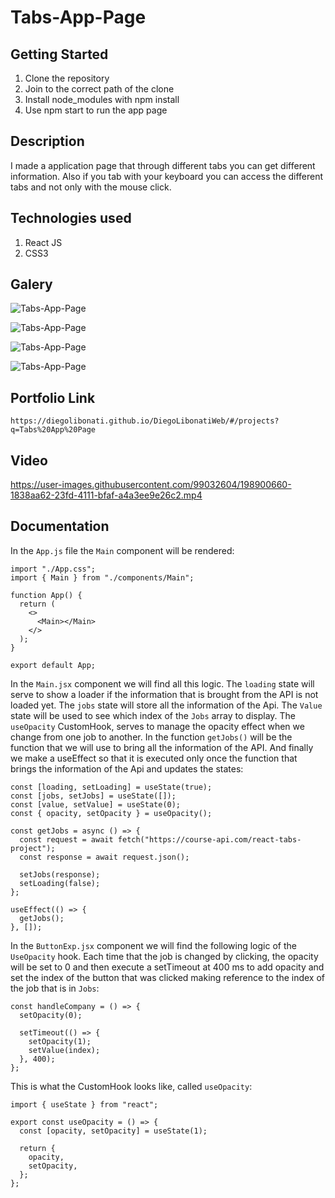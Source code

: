 # Tabs-App-Page

## Getting Started

1. Clone the repository
2. Join to the correct path of the clone
3. Install node_modules with npm install
4. Use npm start to run the app page

## Description

I made a application page that through different tabs you can get different information. Also if you tab with your keyboard you can access the different tabs and not only with the mouse click.

## Technologies used

1. React JS
2. CSS3

## Galery

![Tabs-App-Page](https://raw.githubusercontent.com/DiegoLibonati/DiegoLibonatiWeb/main/data/projects/React/Imagenes/tabsreact-0.jpg)

![Tabs-App-Page](https://raw.githubusercontent.com/DiegoLibonati/DiegoLibonatiWeb/main/data/projects/React/Imagenes/tabsreact-1.jpg)

![Tabs-App-Page](https://raw.githubusercontent.com/DiegoLibonati/DiegoLibonatiWeb/main/data/projects/React/Imagenes/tabsreact-2.jpg)

![Tabs-App-Page](https://raw.githubusercontent.com/DiegoLibonati/DiegoLibonatiWeb/main/data/projects/React/Imagenes/tabsreact-3.jpg)

## Portfolio Link

`https://diegolibonati.github.io/DiegoLibonatiWeb/#/projects?q=Tabs%20App%20Page`

## Video

https://user-images.githubusercontent.com/99032604/198900660-1838aa62-23fd-4111-bfaf-a4a3ee9e26c2.mp4

## Documentation

In the `App.js` file the `Main` component will be rendered:

```
import "./App.css";
import { Main } from "./components/Main";

function App() {
  return (
    <>
      <Main></Main>
    </>
  );
}

export default App;
```

In the `Main.jsx` component we will find all this logic. The `loading` state will serve to show a loader if the information that is brought from the API is not loaded yet. The `jobs` state will store all the information of the Api. The `Value` state will be used to see which index of the `Jobs` array to display. The `useOpacity` CustomHook, serves to manage the opacity effect when we change from one job to another. In the function `getJobs()` will be the function that we will use to bring all the information of the API. And finally we make a useEffect so that it is executed only once the function that brings the information of the Api and updates the states:

```
const [loading, setLoading] = useState(true);
const [jobs, setJobs] = useState([]);
const [value, setValue] = useState(0);
const { opacity, setOpacity } = useOpacity();

const getJobs = async () => {
  const request = await fetch("https://course-api.com/react-tabs-project");
  const response = await request.json();

  setJobs(response);
  setLoading(false);
};

useEffect(() => {
  getJobs();
}, []);
```

In the `ButtonExp.jsx` component we will find the following logic of the `UseOpacity` hook. Each time that the job is changed by clicking, the opacity will be set to 0 and then execute a setTimeout at 400 ms to add opacity and set the index of the button that was clicked making reference to the index of the job that is in `Jobs`:

```
const handleCompany = () => {
  setOpacity(0);

  setTimeout(() => {
    setOpacity(1);
    setValue(index);
  }, 400);
};
```

This is what the CustomHook looks like, called `useOpacity`:

```
import { useState } from "react";

export const useOpacity = () => {
  const [opacity, setOpacity] = useState(1);

  return {
    opacity,
    setOpacity,
  };
};
```
